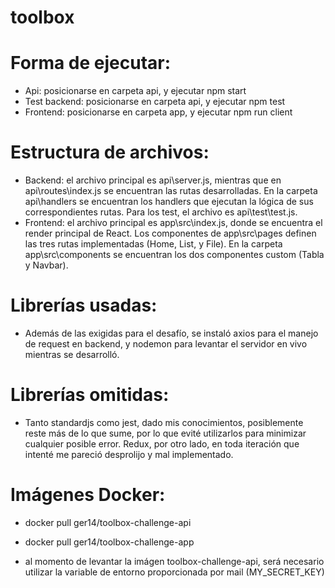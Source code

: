 # toolbox

# Forma de ejecutar:

- Api: posicionarse en carpeta api, y ejecutar npm start
- Test backend: posicionarse en carpeta api, y ejecutar npm test
- Frontend: posicionarse en carpeta app, y ejecutar npm run client

# Estructura de archivos:

- Backend: el archivo principal es api\server.js, mientras que en api\routes\index.js se encuentran las rutas desarrolladas. En la carpeta api\handlers se encuentran los handlers que ejecutan la lógica de sus correspondientes rutas. Para los test, el archivo es api\test\test.js.
- Frontend: el archivo principal es app\src\index.js, donde se encuentra el render principal de React. Los componentes de app\src\pages definen las tres rutas implementadas (Home, List, y File). En la carpeta app\src\components se encuentran los dos componentes custom (Tabla y Navbar).

# Librerías usadas:

- Además de las exigidas para el desafío, se instaló axios para el manejo de request en backend, y nodemon para levantar el servidor en vivo mientras se desarrolló.

# Librerías omitidas:

- Tanto standardjs como jest, dado mis conocimientos, posiblemente reste más de lo que sume, por lo que evité utilizarlos para minimizar cualquier posible error. Redux, por otro lado, en toda iteración que intenté me pareció desprolijo y mal implementado.

# Imágenes Docker:

- docker pull ger14/toolbox-challenge-api
- docker pull ger14/toolbox-challenge-app

- al momento de levantar la imágen toolbox-challenge-api, será necesario utilizar la variable de entorno proporcionada por mail (MY_SECRET_KEY)
